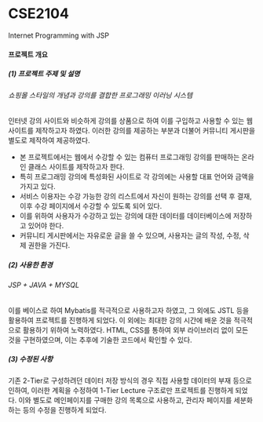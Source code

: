 # CSE2104

Internet Programming with JSP

#### 프로젝트 개요

##### (1) 프로젝트 주제 및 설명

###### 쇼핑몰 스타일의 개념과 강의를 결합한 프로그래밍 이러닝 시스템

인터넷 강의 사이트와 비슷하게 강의를 상품으로 하여 이를 구입하고 사용할 수 있는 웹사이트를 제작하고자 하였다. 
이러한 강의를 제공하는 부분과 더불어 커뮤니티 게시판을 별도로 제작하여 제공하였다.



- 본 프로젝트에서는 웹에서 수강할 수 있는 컴퓨터 프로그래밍 강의를 판매하는 온라인 클래스 사이트를 제작하고자 한다.
- 특히 프로그래밍 강의에 특성화된 사이트로 각 강의에는 사용할 대표 언어와 금액을 가지고 있다.
- 서비스 이용자는 수강 가능한 강의 리스트에서 자신이 원하는 강의를 선택 후 결재, 이후 수강 페이지에서 수강할 수 있도록 되어 있다.
- 이를 위하여 사용자가 수강하고 있는 강의에 대한 데이터를 데이터베이스에 저장하고 있어야 한다.
- 커뮤니티 게시판에서는 자유로운 글을 쓸 수 있으며, 사용자는 글의 작성, 수정, 삭제 권한을 가진다.



##### (2) 사용한 환경

###### JSP + JAVA + MYSQL

이를 베이스로 하여 Mybatis를 적극적으로 사용하고자 하였고, 그 외에도 JSTL 등을 활용하여 프로젝트를 진행하게 되었다. 
이 외에는 최대한 강의 시간에 배운 것을 적극적으로 활용하기 위하여 노력하였다.
HTML, CSS를 통하여 외부 라이브러리 없이 모든 것을 구현하였으며, 이는 추후에 기술한 코드에서 확인할 수 있다.

##### (3) 수정된 사항

기존 2-Tier로 구성하려던 데이터 저장 방식의 경우 직접 사용할 데이터의 부재 등으로 인하여,
이러한 계획을 수정하여 1-Tier Lecture 구조로만 프로젝트를 진행하게 되었다. 이와 별도로 메인페이지를 구매한 강의 목록으로 사용하고, 
관리자 페이지를 세분화 하는 등의 수정을 진행하게 되었다.
